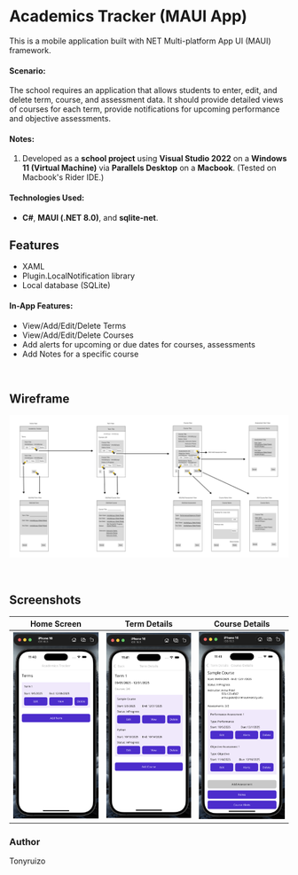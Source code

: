 # Academics Tracker (MAUI App)
This is a mobile application built with NET Multi-platform App UI (MAUI) framework.

#### Scenario:
The school requires an application that allows students to enter, edit, and delete term, course, and assessment data. 
It should provide detailed views of courses for each term, 
provide notifications for upcoming performance and objective assessments.

#### Notes:
1. Developed as a **school project** using **Visual Studio 2022** on a **Windows 11 (Virtual Machine)** via **Parallels Desktop** on a **Macbook**. (Tested on Macbook's Rider IDE.)

#### Technologies Used:
- **C#**, **MAUI (.NET 8.0)**, and **sqlite-net**.
  <br>

## Features
- XAML
- Plugin.LocalNotification  library
- Local database (SQLite)

#### In-App Features:
- View/Add/Edit/Delete Terms
- View/Add/Edit/Delete Courses
- Add alerts for upcoming or due dates for courses, assessments
- Add Notes for a specific course

<br>

## Wireframe 
![Wireframe](AcademicsTrackerMauiNew/Docs/wireframe.png)

<br>

## Screenshots
| Home Screen                                                 | Term Details                                                 | Course Details                                                 |
|-------------------------------------------------------------|--------------------------------------------------------------|----------------------------------------------------------------|
| ![HomeScreen](AcademicsTrackerMauiNew/Docs/Screenshot1.png) | ![TermDetails](AcademicsTrackerMauiNew/Docs/screenshot2.png) | ![CourseDetails](AcademicsTrackerMauiNew/Docs/screenshot3.png) |


### Author
Tonyruizo



